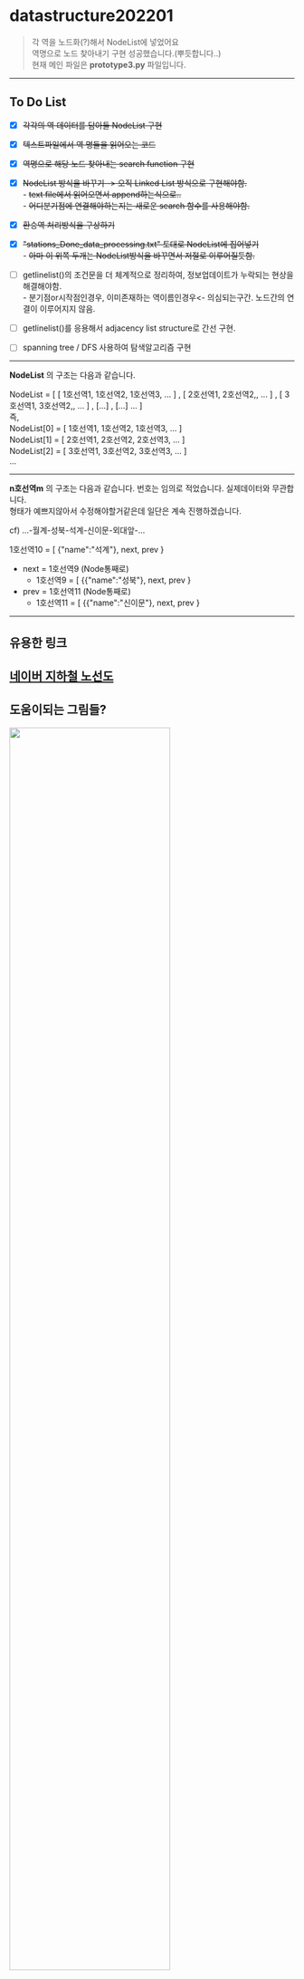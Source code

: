 # datastructure202201
   
   
> 각 역을 노드화(?)해서 NodeList에 넣었어요   
> 역명으로 노드 찾아내기 구현 성공했습니다.(뿌듯합니다..)   
> 현재 메인 파일은 **prototype3.py** 파일입니다.

---
## To Do List   
- [x] ~~각각의 역 데이터를 담아둘 NodeList 구현~~   
- [x] ~~텍스트파일에서 역 명들을 읽어오는 코드~~   
- [x] ~~역명으로 해당 노드 찾아내는 search function 구현~~   
- [x] ~~NodeList 방식을 바꾸기 -> 오직 Linked List 방식으로 구현해야함.~~   
        - ~~text file에서 읽어오면서 append하는식으로..~~   
        - ~~어디분기점에 연결해야하는지는 새로운 search 함수를 사용해야함.~~   
- [x] ~~환승역 처리방식을 구상하기~~   
- [x] ~~"stations_Done_data_processing.txt" 토대로 NodeList에 집어넣기~~   
        - ~~아마 이 위쪽 두개는 NodeList방식을 바꾸면서 저절로 이루어질듯함.~~   
- [ ] getlinelist()의 조건문을 더 체계적으로 정리하여, 정보업데이트가 누락되는 현상을 해결해야함.   
         - 분기점or시작점인경우, 이미존재하는 역이름인경우<- 의심되는구간. 노드간의 연결이 이루어지지 않음.
- [ ] getlinelist()를 응용해서 adjacency list structure로 간선 구현.
- [ ] spanning tree / DFS 사용하여 탐색알고리즘 구현   
   
   
---
**NodeList** 의 구조는 다음과 같습니다.   
   
NodeList = [ [ 1호선역1, 1호선역2, 1호선역3, ... ] , [ 2호선역1, 2호선역2,, ... ] , [ 3호선역1, 3호선역2,, ... ] , [...] , [...] ... ]   
즉,   
NodeList[0] = [ 1호선역1, 1호선역2, 1호선역3, ... ]   
NodeList[1] = [ 2호선역1, 2호선역2, 2호선역3, ... ]   
NodeList[2] = [ 3호선역1, 3호선역2, 3호선역3, ... ]   
...   
   
   
---
**n호선역m** 의 구조는 다음과 같습니다. 번호는 임의로 적었습니다. 실제데이터와 무관합니다.   
형태가 예쁘지않아서 수정해야할거같은데 일단은 계속 진행하겠습니다.   
   
cf) ...-월계-성북-석계-신이문-외대앞-...   
   
1호선역10 = [ {"name":"석계"}, next, prev }   
  - next = 1호선역9  (Node통째로)   
    - 1호선역9 = [ {{"name":"성북"}, next, prev }   
  - prev = 1호선역11 (Node통째로)   
    - 1호선역11 = [ {{"name":"신이문"}, next, prev }   

---
## 유용한 링크   
<a href src="https://m.map.naver.com/subway/subwayLine.naver?region=1000">네이버 지하철 노선도</a>
---
## 도움이되는 그림들?   
   
<img src="https://user-images.githubusercontent.com/60608787/169887176-507ef0b5-3251-4333-b775-108d97598fb7.png" width=75%>   
   
<img src="https://user-images.githubusercontent.com/60608787/169886693-7db83e11-105d-42d5-917f-245185379547.jpg" width=75%>   

<img src="[ https://www.google.com/imgres?imgurl=https%3A%2F%2Fcamo.githubusercontent.com%2Ffe3cc4d3cb58c694c1e205c3628d3ba9b1235e0d00ea8f2d84d9b7f3a54d1bfa%2F68747470733a2f2f7777772e6564756361746976652e696f2f6170692f656470726573736f2f73686f742f363733383334373932333836353630302f696d6167652f34353837353237313139383331303430&imgrefurl=https%3A%2F%2Fwww.wenyanet.com%2Fopensource%2Fko%2F60b8fabd29b0b36fe960cdb6.html&tbnid=D_uZhL_HTqdmHM&vet=12ahUKEwiplK-UpPj3AhUQFIgKHdmgDg8QMygQegUIARDUAQ..i&docid=y47c2Hp34J-MvM&w=644&h=234&itg=1&q=adjacency%20list%20python&ved=2ahUKEwiplK-UpPj3AhUQFIgKHdmgDg8QMygQegUIARDUAQ](https://raw.githubusercontent.com/machine0617/datastructure202201_CHA/86c60548f466908b3e6cad0919c53d28c67b7874/adjacency_list.svg)" width=75%>   

현재 목표로 하는 데이터 구조는 다음과 같습니다. 마찬가지로 번호는 임의로 적었습니다.
                           1호선역32 = [{"name":"시청"}, next, prev, trsf}
                           -next =[ 1호선역31(Node통째로), 2(min) ]
                           -prev = [ 1호선역 33(Node통째로), 3(min) ]
                           -trsf = [ 2호선역 NN(Node통째로), 3(min) ]
                              :일단 모든 환승시간은 3분으로 통일, 시간의 단위는 분이고 생량하겠습니다. 
                           

